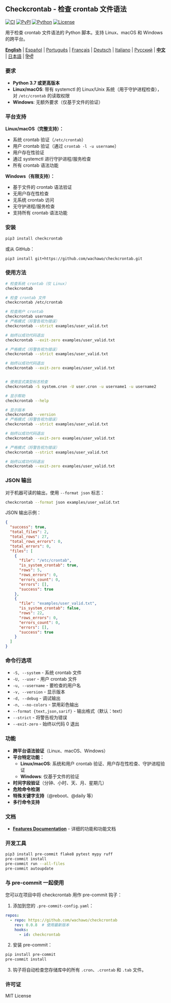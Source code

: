 ## Checkcrontab - 检查 crontab 文件语法

[![CI](https://github.com/wachawo/checkcrontab/actions/workflows/ci.yml/badge.svg)](https://github.com/wachawo/checkcrontab/actions/workflows/ci.yml)
[![PyPI](https://img.shields.io/pypi/v/checkcrontab.svg)](https://pypi.org/project/checkcrontab/)
[![Python](https://img.shields.io/pypi/pyversions/checkcrontab.svg)](https://pypi.org/project/checkcrontab/)
[![License](https://img.shields.io/badge/license-MIT-blue.svg)](https://github.com/wachawo/checkcrontab/blob/main/LICENSE)

用于检查 crontab 文件语法的 Python 脚本。支持 Linux、macOS 和 Windows 的跨平台。

**[English](https://github.com/wachawo/checkcrontab/blob/main/README.md)** | [Español](https://github.com/wachawo/checkcrontab/blob/main/docs/README_ES.md) | [Português](https://github.com/wachawo/checkcrontab/blob/main/docs/README_PT.md) | [Français](https://github.com/wachawo/checkcrontab/blob/main/docs/README_FR.md) | [Deutsch](https://github.com/wachawo/checkcrontab/blob/main/docs/README_DE.md) | [Italiano](https://github.com/wachawo/checkcrontab/blob/main/docs/README_IT.md) | [Русский](https://github.com/wachawo/checkcrontab/blob/main/docs/README_RU.md) | **[中文](https://github.com/wachawo/checkcrontab/blob/main/docs/README_ZH.md)** | [日本語](https://github.com/wachawo/checkcrontab/blob/main/docs/README_JA.md) | [हिन्दी](https://github.com/wachawo/checkcrontab/blob/main/docs/README_HI.md)

### 要求

- **Python 3.7 或更高版本**
- **Linux/macOS**: 带有 systemctl 的 Linux/Unix 系统（用于守护进程检查），对 `/etc/crontab` 的读取权限
- **Windows**: 无额外要求（仅基于文件的验证）

### 平台支持

**Linux/macOS（完整支持）：**
- 系统 crontab 验证（`/etc/crontab`）
- 用户 crontab 验证（通过 `crontab -l -u username`）
- 用户存在性验证
- 通过 systemctl 进行守护进程/服务检查
- 所有 crontab 语法功能

**Windows（有限支持）：**
- 基于文件的 crontab 语法验证
- 无用户存在性检查
- 无系统 crontab 访问
- 无守护进程/服务检查
- 支持所有 crontab 语法功能

### 安装

```bash
pip3 install checkcrontab
```

或从 GitHub：

```bash
pip3 install git+https://github.com/wachawo/checkcrontab.git
```

### 使用方法

```bash
# 检查系统 crontab（仅 Linux）
checkcrontab

# 检查 crontab 文件
checkcrontab /etc/crontab

# 检查用户 crontab
checkcrontab username
# 严格模式（将警告视为错误）
checkcrontab --strict examples/user_valid.txt

# 始终以成功代码退出
checkcrontab --exit-zero examples/user_valid.txt

# 严格模式（将警告视为错误）
checkcrontab --strict examples/user_valid.txt

# 始终以成功代码退出
checkcrontab --exit-zero examples/user_valid.txt


# 使用显式类型标志检查
checkcrontab -S system.cron -U user.cron -u username1 -u username2

# 显示帮助
checkcrontab --help

# 显示版本
checkcrontab --version
# 严格模式（将警告视为错误）
checkcrontab --strict examples/user_valid.txt

# 始终以成功代码退出
checkcrontab --exit-zero examples/user_valid.txt

# 严格模式（将警告视为错误）
checkcrontab --strict examples/user_valid.txt

# 始终以成功代码退出
checkcrontab --exit-zero examples/user_valid.txt

```

### JSON 输出

对于机器可读的输出，使用 `--format json` 标志：

```bash
checkcrontab --format json examples/user_valid.txt
```

JSON 输出示例：

```json
{
  "success": true,
  "total_files": 2,
  "total_rows": 27,
  "total_rows_errors": 0,
  "total_errors": 0,
  "files": [
    {
      "file": "/etc/crontab",
      "is_system_crontab": true,
      "rows": 5,
      "rows_errors": 0,
      "errors_count": 0,
      "errors": [],
      "success": true
    },
    {
      "file": "examples/user_valid.txt",
      "is_system_crontab": false,
      "rows": 22,
      "rows_errors": 0,
      "errors_count": 0,
      "errors": [],
      "success": true
    }
  ]
}
```

### 命令行选项

- `-S, --system` - 系统 crontab 文件
- `-U, --user` - 用户 crontab 文件
- `-u, --username` - 要检查的用户名
- `-v, --version` - 显示版本
- `-d, --debug` - 调试输出
- `-n, --no-colors` - 禁用彩色输出
- `--format {text,json,sarif}` - 输出格式（默认：text）
- `--strict` - 将警告视为错误
- `--exit-zero` - 始终以代码 0 退出

### 功能

- **跨平台语法验证**（Linux、macOS、Windows）
- **平台特定功能：**
  - **Linux/macOS**: 系统和用户 crontab 验证、用户存在性检查、守护进程验证
  - **Windows**: 仅基于文件的验证
- **时间字段验证**（分钟、小时、天、月、星期几）
- **危险命令检测**
- **特殊关键字支持**（@reboot、@daily 等）
- **多行命令支持**

### 文档

- **[Features Documentation](https://github.com/wachawo/checkcrontab/blob/main/docs/FEATURES.md)** - 详细的功能和功能文档

### 开发工具

```bash
pip3 install pre-commit flake8 pytest mypy ruff
pre-commit install
pre-commit run --all-files
pre-commit autoupdate
```

### 与 pre-commit 一起使用

您可以在项目中将 checkcrontab 用作 pre-commit 钩子：

1. 添加到您的 `.pre-commit-config.yaml`：

```yaml
repos:
  - repo: https://github.com/wachawo/checkcrontab
    rev: 0.0.8  # 使用最新版本
    hooks:
      - id: checkcrontab
```

2. 安装 pre-commit：

```bash
pip install pre-commit
pre-commit install
```

3. 钩子将自动检查您存储库中的所有 `.cron`、`.crontab` 和 `.tab` 文件。

### 许可证

MIT License
